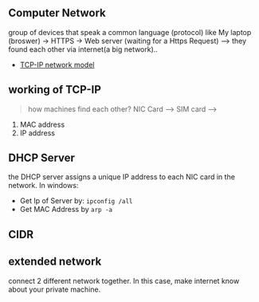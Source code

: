 ## Computer Network
group of devices that speak a common language (protocol) like My laptop (broswer) -> HTTPS -> Web server (waiting for a Https Request) --> they found each other via internet(a big network)..
- [TCP-IP network model](https://www.geeksforgeeks.org/tcp-ip-model/)

## working of TCP-IP
> how machines find each other?
NIC Card --> SIM card --> 
1. MAC address
2. IP address

## DHCP Server
the DHCP server assigns a unique IP address to each NIC card in the network. 
In windows:
- Get Ip of Server by: ```ipconfig /all``` 
- Get MAC Address by ```arp -a``` 

## CIDR

## extended network
connect 2 different network together. In this case, make internet know about your private machine.


